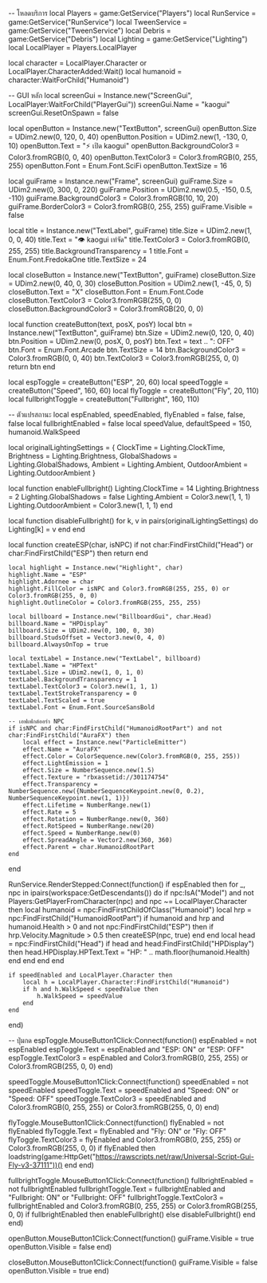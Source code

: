 -- โหลดบริการ
local Players = game:GetService("Players")
local RunService = game:GetService("RunService")
local TweenService = game:GetService("TweenService")
local Debris = game:GetService("Debris")
local Lighting = game:GetService("Lighting")
local LocalPlayer = Players.LocalPlayer

local character = LocalPlayer.Character or LocalPlayer.CharacterAdded:Wait()
local humanoid = character:WaitForChild("Humanoid")

-- GUI หลัก
local screenGui = Instance.new("ScreenGui", LocalPlayer:WaitForChild("PlayerGui"))
screenGui.Name = "kaogui"
screenGui.ResetOnSpawn = false

local openButton = Instance.new("TextButton", screenGui)
openButton.Size = UDim2.new(0, 120, 0, 40)
openButton.Position = UDim2.new(1, -130, 0, 10)
openButton.Text = "⚡ เปิด kaogui"
openButton.BackgroundColor3 = Color3.fromRGB(0, 0, 40)
openButton.TextColor3 = Color3.fromRGB(0, 255, 255)
openButton.Font = Enum.Font.SciFi
openButton.TextSize = 16

local guiFrame = Instance.new("Frame", screenGui)
guiFrame.Size = UDim2.new(0, 300, 0, 220)
guiFrame.Position = UDim2.new(0.5, -150, 0.5, -110)
guiFrame.BackgroundColor3 = Color3.fromRGB(10, 10, 20)
guiFrame.BorderColor3 = Color3.fromRGB(0, 255, 255)
guiFrame.Visible = false

local title = Instance.new("TextLabel", guiFrame)
title.Size = UDim2.new(1, 0, 0, 40)
title.Text = "👁 kaogui เท่จัด"
title.TextColor3 = Color3.fromRGB(0, 255, 255)
title.BackgroundTransparency = 1
title.Font = Enum.Font.FredokaOne
title.TextSize = 24

local closeButton = Instance.new("TextButton", guiFrame)
closeButton.Size = UDim2.new(0, 40, 0, 30)
closeButton.Position = UDim2.new(1, -45, 0, 5)
closeButton.Text = "X"
closeButton.Font = Enum.Font.Code
closeButton.TextColor3 = Color3.fromRGB(255, 0, 0)
closeButton.BackgroundColor3 = Color3.fromRGB(20, 0, 0)

local function createButton(text, posX, posY)
	local btn = Instance.new("TextButton", guiFrame)
	btn.Size = UDim2.new(0, 120, 0, 40)
	btn.Position = UDim2.new(0, posX, 0, posY)
	btn.Text = text .. ": OFF"
	btn.Font = Enum.Font.Arcade
	btn.TextSize = 14
	btn.BackgroundColor3 = Color3.fromRGB(0, 0, 40)
	btn.TextColor3 = Color3.fromRGB(255, 0, 0)
	return btn
end

local espToggle = createButton("ESP", 20, 60)
local speedToggle = createButton("Speed", 160, 60)
local flyToggle = createButton("Fly", 20, 110)
local fullbrightToggle = createButton("Fullbright", 160, 110)

-- ตัวแปรสถานะ
local espEnabled, speedEnabled, flyEnabled = false, false, false
local fullbrightEnabled = false
local speedValue, defaultSpeed = 150, humanoid.WalkSpeed

local originalLightingSettings = {
	ClockTime = Lighting.ClockTime,
	Brightness = Lighting.Brightness,
	GlobalShadows = Lighting.GlobalShadows,
	Ambient = Lighting.Ambient,
	OutdoorAmbient = Lighting.OutdoorAmbient
}

local function enableFullbright()
	Lighting.ClockTime = 14
	Lighting.Brightness = 2
	Lighting.GlobalShadows = false
	Lighting.Ambient = Color3.new(1, 1, 1)
	Lighting.OutdoorAmbient = Color3.new(1, 1, 1)
end

local function disableFullbright()
	for k, v in pairs(originalLightingSettings) do
		Lighting[k] = v
	end
end

local function createESP(char, isNPC)
	if not char:FindFirstChild("Head") or char:FindFirstChild("ESP") then return end

	local highlight = Instance.new("Highlight", char)
	highlight.Name = "ESP"
	highlight.Adornee = char
	highlight.FillColor = isNPC and Color3.fromRGB(255, 255, 0) or Color3.fromRGB(255, 0, 0)
	highlight.OutlineColor = Color3.fromRGB(255, 255, 255)

	local billboard = Instance.new("BillboardGui", char.Head)
	billboard.Name = "HPDisplay"
	billboard.Size = UDim2.new(0, 100, 0, 30)
	billboard.StudsOffset = Vector3.new(0, 4, 0)
	billboard.AlwaysOnTop = true

	local textLabel = Instance.new("TextLabel", billboard)
	textLabel.Name = "HPText"
	textLabel.Size = UDim2.new(1, 0, 1, 0)
	textLabel.BackgroundTransparency = 1
	textLabel.TextColor3 = Color3.new(1, 1, 1)
	textLabel.TextStrokeTransparency = 0
	textLabel.TextScaled = true
	textLabel.Font = Enum.Font.SourceSansBold

	-- เอฟเฟกต์ออร่า NPC
	if isNPC and char:FindFirstChild("HumanoidRootPart") and not char:FindFirstChild("AuraFX") then
		local effect = Instance.new("ParticleEmitter")
		effect.Name = "AuraFX"
		effect.Color = ColorSequence.new(Color3.fromRGB(0, 255, 255))
		effect.LightEmission = 1
		effect.Size = NumberSequence.new(1.5)
		effect.Texture = "rbxassetid://301174754"
		effect.Transparency = NumberSequence.new({NumberSequenceKeypoint.new(0, 0.2), NumberSequenceKeypoint.new(1, 1)})
		effect.Lifetime = NumberRange.new(1)
		effect.Rate = 5
		effect.Rotation = NumberRange.new(0, 360)
		effect.RotSpeed = NumberRange.new(20)
		effect.Speed = NumberRange.new(0)
		effect.SpreadAngle = Vector2.new(360, 360)
		effect.Parent = char.HumanoidRootPart
	end
end

RunService.RenderStepped:Connect(function()
	if espEnabled then
		for _, npc in ipairs(workspace:GetDescendants()) do
			if npc:IsA("Model") and not Players:GetPlayerFromCharacter(npc) and npc ~= LocalPlayer.Character then
				local humanoid = npc:FindFirstChildOfClass("Humanoid")
				local hrp = npc:FindFirstChild("HumanoidRootPart")
				if humanoid and hrp and humanoid.Health > 0 and not npc:FindFirstChild("ESP") then
					if hrp.Velocity.Magnitude > 0.5 then
						createESP(npc, true)
					end
				end
				local head = npc:FindFirstChild("Head")
				if head and head:FindFirstChild("HPDisplay") then
					head.HPDisplay.HPText.Text = "HP: " .. math.floor(humanoid.Health)
				end
			end
		end
	end

	if speedEnabled and LocalPlayer.Character then
		local h = LocalPlayer.Character:FindFirstChild("Humanoid")
		if h and h.WalkSpeed < speedValue then
			h.WalkSpeed = speedValue
		end
	end
end)

-- ปุ่มกด
espToggle.MouseButton1Click:Connect(function()
	espEnabled = not espEnabled
	espToggle.Text = espEnabled and "ESP: ON" or "ESP: OFF"
	espToggle.TextColor3 = espEnabled and Color3.fromRGB(0, 255, 255) or Color3.fromRGB(255, 0, 0)
end)

speedToggle.MouseButton1Click:Connect(function()
	speedEnabled = not speedEnabled
	speedToggle.Text = speedEnabled and "Speed: ON" or "Speed: OFF"
	speedToggle.TextColor3 = speedEnabled and Color3.fromRGB(0, 255, 255) or Color3.fromRGB(255, 0, 0)
end)

flyToggle.MouseButton1Click:Connect(function()
	flyEnabled = not flyEnabled
	flyToggle.Text = flyEnabled and "Fly: ON" or "Fly: OFF"
	flyToggle.TextColor3 = flyEnabled and Color3.fromRGB(0, 255, 255) or Color3.fromRGB(255, 0, 0)
	if flyEnabled then
		loadstring(game:HttpGet("https://rawscripts.net/raw/Universal-Script-Gui-Fly-v3-37111"))()
	end
end)

fullbrightToggle.MouseButton1Click:Connect(function()
	fullbrightEnabled = not fullbrightEnabled
	fullbrightToggle.Text = fullbrightEnabled and "Fullbright: ON" or "Fullbright: OFF"
	fullbrightToggle.TextColor3 = fullbrightEnabled and Color3.fromRGB(0, 255, 255) or Color3.fromRGB(255, 0, 0)
	if fullbrightEnabled then enableFullbright() else disableFullbright() end
end)

openButton.MouseButton1Click:Connect(function()
	guiFrame.Visible = true
	openButton.Visible = false
end)

closeButton.MouseButton1Click:Connect(function()
	guiFrame.Visible = false
	openButton.Visible = true
end)
